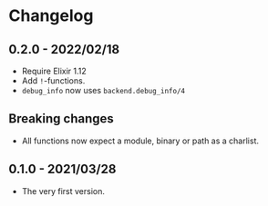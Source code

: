 # Changelog

## 0.2.0 - 2022/02/18

+ Require Elixir 1.12
+ Add `!`-functions.
+ `debug_info` now uses `backend.debug_info/4`

## Breaking changes

+ All functions now expect a module, binary or path as a charlist.

## 0.1.0 - 2021/03/28

+ The very first version.
